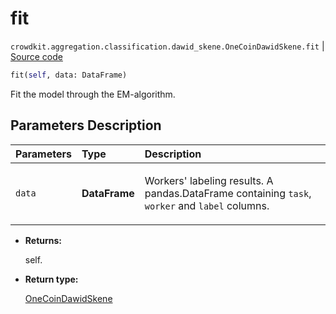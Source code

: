 # fit
`crowdkit.aggregation.classification.dawid_skene.OneCoinDawidSkene.fit` | [Source code](https://github.com/Toloka/crowd-kit/blob/v1.1.0.rc4/crowdkit/aggregation/classification/dawid_skene.py#L317)

```python
fit(self, data: DataFrame)
```

Fit the model through the EM-algorithm.

## Parameters Description

| Parameters | Type | Description |
| :----------| :----| :-----------|
`data`|**DataFrame**|<p>Workers&#x27; labeling results. A pandas.DataFrame containing `task`, `worker` and `label` columns.</p>

* **Returns:**

  self.

* **Return type:**

  [OneCoinDawidSkene](crowdkit.aggregation.classification.dawid_skene.OneCoinDawidSkene.md)
